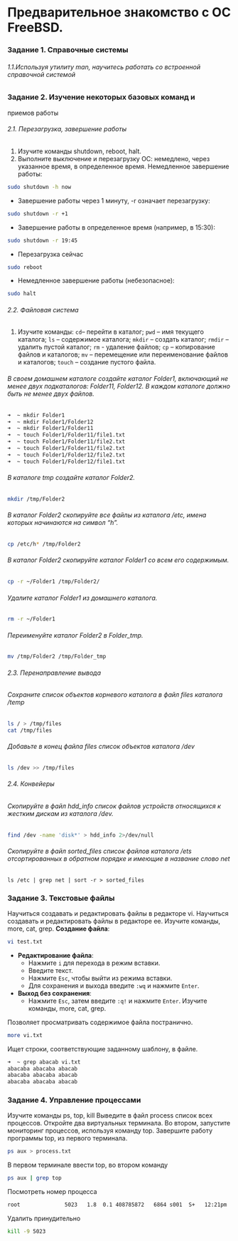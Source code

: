 # Предварительное знакомство с ОС FreeBSD.
### Задание 1. Справочные системы
###### 1.1.Используя утилиту man, научитесь работать со встроенной справочной системой
### Задание 2. Изучение некоторых базовых команд и 
приемов работы
###### 2.1. Перезагрузка, завершение работы
1. Изучите команды shutdown, reboot, halt.
2. Выполните выключение и перезагрузку ОС: немедлено, через указанное время, в определенное время.
Немедленное завершение работы:
```bash
sudo shutdown -h now
```
- Завершение работы через 1 минуту, -r означает перезагрузку:
```bash
sudo shutdown -r +1
```
- Завершение работы в определенное время (например, в 15:30):
```bash
sudo shutdown -r 19:45
```
- Перезагрузка сейчас
```bash
sudo reboot
```
- Немедленное завершение работы (небезопасное):
```bash
sudo halt
```
###### 2.2. Файловая система
1. Изучите команды:
`cd`– перейти в каталог;
`pwd` – имя текущего каталога;
`ls` – содержимое каталога;
`mkdir` – создать каталог;
`rmdir` – удалить пустой каталог;
`rm` -  удаление файлов;
`cp` – копирование файлов и каталогов;
`mv` – перемещение или переименование файлов и каталогов;
`touch` – создание пустого файла.
###### В своем домашнем каталоге создайте каталог Folder1, включающий не менее двух подкаталогов: Folder11, Folder12. В каждом каталоге должно быть не менее двух файлов.
```bash
➜  ~ mkdir Folder1
➜  ~ mkdir Folder1/Folder12
➜  ~ mkdir Folder1/Folder11
➜  ~ touch Folder1/Folder11/file1.txt
➜  ~ touch Folder1/Folder11/file2.txt
➜  ~ touch Folder1/Folder11/file2.txt
➜  ~ touch Folder1/Folder12/file2.txt
➜  ~ touch Folder1/Folder12/file1.txt
```
###### В каталоге tmp создайте каталог Folder2. 
```bash
mkdir /tmp/Folder2
```
###### В каталог Folder2 скопируйте все файлы из каталога /etc, имена которых начинаются на символ “h”.
```bash
cp /etc/h* /tmp/Folder2
```
###### В каталог Folder2 скопируйте каталог Folder1 со всем его содержимым.
```bash
cp -r ~/Folder1 /tmp/Folder2/
```
###### Удалите каталог Folder1 из домашнего каталога.
```bash
rm -r ~/Folder1
```
###### Переименуйте каталог Folder2 в Folder_tmp.
```bash
mv /tmp/Folder2 /tmp/Folder_tmp
```

###### 2.3. Перенаправление вывода 
###### Сохраните список объектов корневого каталога в файл files каталога /temp
```bash
ls / > /tmp/files
cat /tmp/files
```
###### Добавьте в конец файла files список объектов каталога /dev
```bash
ls /dev >> /tmp/files
```

###### 2.4. Конвейеры
###### Скопируйте в файл hdd_info список файлов устройств относящихся к жестким дискам из каталога /dev.
```bash
find /dev -name 'disk*' > hdd_info 2>/dev/null
```
###### Скопируйте в файл sorted_files список файлов каталога /ets отсортированных в обратном порядке и имеющие в название слово net
```
ls /etc | grep net | sort -r > sorted_files
```
### Задание 3. Текстовые файлы
Научиться создавать и редактировать файлы в редакторе vi.
Научиться создавать и редактировать файлы в редакторе ee.
Изучите команды, more, cat, grep.
**Создание файла**:
```bash
vi test.txt
```
- **Редактирование файла**:
    - Нажмите `i` для перехода в режим вставки.
    - Введите текст.
    - Нажмите `Esc`, чтобы выйти из режима вставки.
    - Для сохранения и выхода введите `:wq` и нажмите `Enter`.
- **Выход без сохранения**:
    - Нажмите `Esc`, затем введите `:q!` и нажмите `Enter`.
Изучите команды, more, cat, grep.

Позволяет просматривать содержимое файла постранично.
```bash
more vi.txt
```

Ищет строки, соответствующие заданному шаблону, в файле.
```bash
➜  ~ grep abacab vi.txt
abacaba abacaba abacab
abacaba abacaba abacab
abacaba abacaba abacab
```
### Задание 4. Управление процессами
Изучите команды ps, top, kill
Выведите в файл process список всех процессов.
Откройте два виртуальных терминала. Во втором, запустите мониторинг процессов, используя команду top. Завершите работу программы top, из первого терминала.
```bash
ps aux > process.txt
```
В первом терминале ввести top, во втором команду
```bash
ps aux | grep top
```
Посмотреть номер процесса
```bash
root              5023   1.8  0.1 408785872   6864 s001  S+   12:21pm   0:19.90 top
```
Удалить принудительно
```bash
kill -9 5023
```
